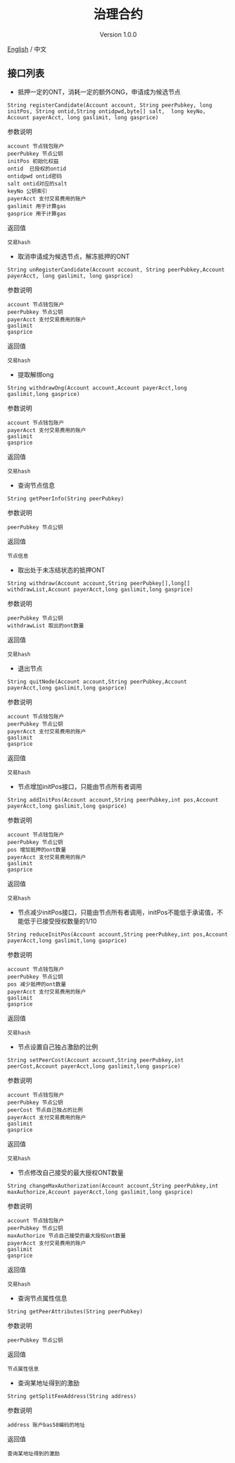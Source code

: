 <h1 align="center"> 治理合约 </h1>

<p align="center" class="version">Version 1.0.0 </p>

[English](../en/governance.md) / 中文

## 接口列表

* 抵押一定的ONT，消耗一定的额外ONG，申请成为候选节点

```
String registerCandidate(Account account, String peerPubkey, long initPos, String ontid,String ontidpwd,byte[] salt,  long keyNo, Account payerAcct, long gaslimit, long gasprice)
```

参数说明
```
account 节点钱包账户
peerPubkey 节点公钥
initPos 初始化权益
ontid  已授权的ontid
ontidpwd ontid密码
salt ontid对应的salt
keyNo 公钥索引
payerAcct 支付交易费用的账户
gaslimit 用于计算gas
gasprice 用于计算gas
```

返回值
```
交易hash
```

* 取消申请成为候选节点，解冻抵押的ONT

```
String unRegisterCandidate(Account account, String peerPubkey,Account payerAcct, long gaslimit, long gasprice)
```

参数说明
```
account 节点钱包账户
peerPubkey 节点公钥
payerAcct 支付交易费用的账户
gaslimit
gasprice
```

返回值
```
交易hash
```

* 提取解绑ong

```
String withdrawOng(Account account,Account payerAcct,long gaslimit,long gasprice)
```

参数说明
```
account 节点钱包账户
payerAcct 支付交易费用的账户
gaslimit
gasprice
```

返回值
```
交易hash
```

* 查询节点信息

```
String getPeerInfo(String peerPubkey)
```

参数说明
```
peerPubkey 节点公钥
```

返回值
```
节点信息
```


* 取出处于未冻结状态的抵押ONT

```
String withdraw(Account account,String peerPubkey[],long[] withdrawList,Account payerAcct,long gaslimit,long gasprice)
```

参数说明

```
peerPubkey 节点公钥
withdrawList 取出的ont数量
```

返回值
```
交易hash
```

* 退出节点

```
String quitNode(Account account,String peerPubkey,Account payerAcct,long gaslimit,long gasprice)
```

参数说明
```
account 节点钱包账户
peerPubkey 节点公钥
payerAcct 支付交易费用的账户
gaslimit
gasprice
```

返回值
```
交易hash
```

* 节点增加initPos接口，只能由节点所有者调用

```
String addInitPos(Account account,String peerPubkey,int pos,Account payerAcct,long gaslimit,long gasprice)
```

参数说明
```
account 节点钱包账户
peerPubkey 节点公钥
pos 增加抵押的ont数量
payerAcct 支付交易费用的账户
gaslimit
gasprice
```

返回值
```
交易hash
```

* 节点减少initPos接口，只能由节点所有者调用，initPos不能低于承诺值，不能低于已接受授权数量的1/10

```
String reduceInitPos(Account account,String peerPubkey,int pos,Account payerAcct,long gaslimit,long gasprice)
```

参数说明
```
account 节点钱包账户
peerPubkey 节点公钥
pos 减少抵押的ont数量
payerAcct 支付交易费用的账户
gaslimit
gasprice
```

返回值
```
交易hash
```

* 节点设置自己独占激励的比例

```
String setPeerCost(Account account,String peerPubkey,int peerCost,Account payerAcct,long gaslimit,long gasprice)
```

参数说明
```
account 节点钱包账户
peerPubkey 节点公钥
peerCost 节点自己独占的比例
payerAcct 支付交易费用的账户
gaslimit
gasprice
```

返回值
```
交易hash
```

* 节点修改自己接受的最大授权ONT数量

```
String changeMaxAuthorization(Account account,String peerPubkey,int maxAuthorize,Account payerAcct,long gaslimit,long gasprice)
```

参数说明
```
account 节点钱包账户
peerPubkey 节点公钥
maxAuthorize 节点自己接受的最大授权ont数量
payerAcct 支付交易费用的账户
gaslimit
gasprice
```

返回值
```
交易hash
```

* 查询节点属性信息

```
String getPeerAttributes(String peerPubkey)
```

参数说明
```
peerPubkey 节点公钥
```

返回值
```
节点属性信息
```

* 查询某地址得到的激励

```
String getSplitFeeAddress(String address)
```

参数说明
```
address 账户bas58编码的地址
```

返回值
```
查询某地址得到的激励
```